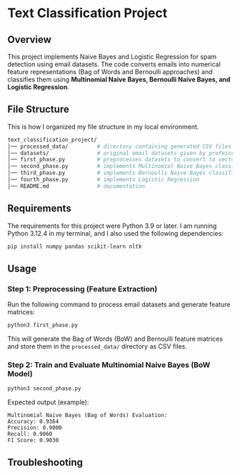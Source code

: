 # Text Classification Project

## Overview
This project implements Naive Bayes and Logistic Regression for spam detection using email datasets. The code converts emails into numerical feature representations (Bag of Words and Bernoulli approaches) and classifies them using **Multinomial Naive Bayes, Bernoulli Naive Bayes, and Logistic Regression**.

## File Structure 
This is how I organized my file structure in my local environment.
```bash
text_classification_project/
│── processed_data/         # directory containing generated CSV files
│── datasets/               # original email datasets given by professor
│── first_phase.py          # preprocesses datasets to convert to vectors
│── second_phase.py         # implements Multinomial Naive Bayes classifier
│── third_phase.py          # implements Bernoulli Naive Bayes classifier
│── fourth_phase.py         # implements Logistic Regression
│── README.md               # documentation
```

## Requirements
The requirements for this project were Python 3.9 or later. I am running Python 3.12.4 in my terminal, and I also used the following dependencies:
```bash
pip install numpy pandas scikit-learn nltk
```

## Usage
### Step 1: Preprocessing (Feature Extraction)
Run the following command to process email datasets and generate feature matrices:
```bash
python3 first_phase.py
```
This will generate the Bag of Words (BoW) and Bernoulli feature matrices and store them in the `processed_data/` directory as CSV files.

### Step 2: Train and Evaluate Multinomial Naive Bayes (BoW Model)
```bash
python3 second_phase.py
```
Expected output (example):
```
Multinomial Naive Bayes (Bag of Words) Evaluation:
Accuracy: 0.9364
Precision: 0.9000
Recall: 0.9060
F1 Score: 0.9030
```

## Troubleshooting





